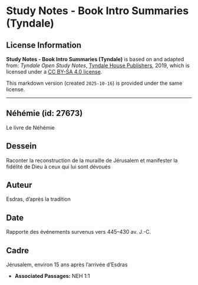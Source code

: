 # Study Notes - Book Intro Summaries (Tyndale)

## License Information

**Study Notes - Book Intro Summaries (Tyndale)** is based on and adapted from: _Tyndale Open Study Notes_, [Tyndale House Publishers](https://tyndaleopenresources.com/), 2019, which is licensed under a [CC BY-SA 4.0 license](https://creativecommons.org/licenses/by-sa/4.0/legalcode.en).

This markdown version (created `2025-10-16`) is provided under the same license.



--------------------------------

## Néhémie (id: 27673)

Le livre de Néhémie

Dessein
-------

Raconter la reconstruction de la muraille de Jérusalem et manifester la fidélité de Dieu à ceux qui lui sont dévoués

Auteur
------

Esdras, d’après la tradition

Date
----

Rapporte des événements survenus vers 445–430 av. J.\-C.

Cadre
-----

Jérusalem, environ 15 ans après l’arrivée d’Esdras

* **Associated Passages:** NEH 1:1

